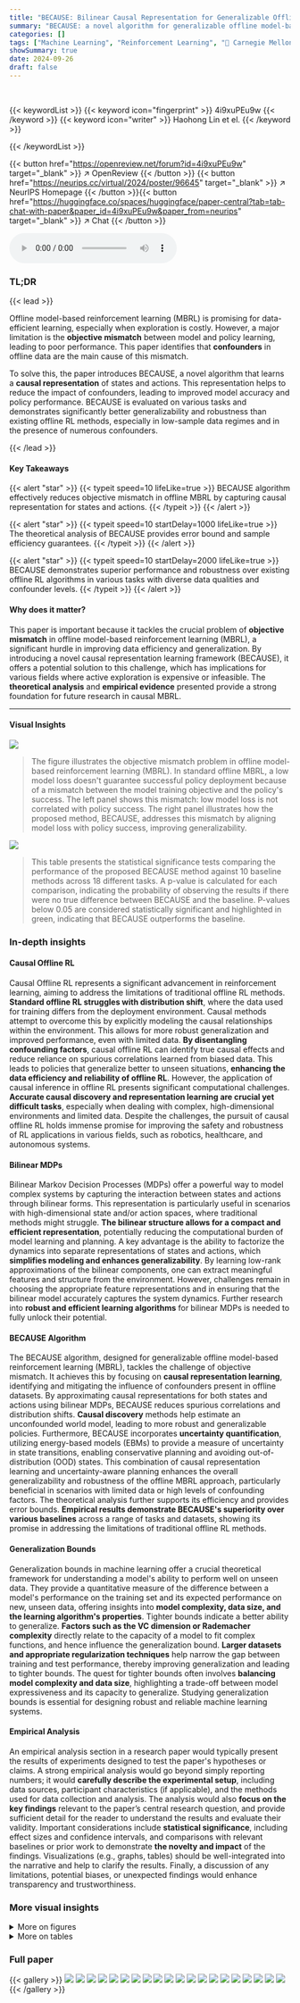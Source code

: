 ```yaml
---
title: "BECAUSE: Bilinear Causal Representation for Generalizable Offline Model-based Reinforcement Learning"
summary: "BECAUSE: a novel algorithm for generalizable offline model-based reinforcement learning that leverages bilinear causal representation to mitigate objective mismatch caused by confounders in offline da..."
categories: []
tags: ["Machine Learning", "Reinforcement Learning", "🏢 Carnegie Mellon University",]
showSummary: true
date: 2024-09-26
draft: false
---
```


<br>

{{< keywordList >}}
{{< keyword icon="fingerprint" >}} 4i9xuPEu9w {{< /keyword >}}
{{< keyword icon="writer" >}} Haohong Lin et el. {{< /keyword >}}
 
{{< /keywordList >}}

{{< button href="https://openreview.net/forum?id=4i9xuPEu9w" target="_blank" >}}
↗ OpenReview
{{< /button >}}
{{< button href="https://neurips.cc/virtual/2024/poster/96645" target="_blank" >}}
↗ NeurIPS Homepage
{{< /button >}}{{< button href="https://huggingface.co/spaces/huggingface/paper-central?tab=tab-chat-with-paper&paper_id=4i9xuPEu9w&paper_from=neurips" target="_blank" >}}
↗ Chat
{{< /button >}}



<audio controls>
    <source src="https://ai-paper-reviewer.com/4i9xuPEu9w/podcast.wav" type="audio/wav">
    Your browser does not support the audio element.
</audio>


### TL;DR


{{< lead >}}

Offline model-based reinforcement learning (MBRL) is promising for data-efficient learning, especially when exploration is costly. However, a major limitation is the **objective mismatch** between model and policy learning, leading to poor performance. This paper identifies that **confounders** in offline data are the main cause of this mismatch. 

To solve this, the paper introduces BECAUSE, a novel algorithm that learns a **causal representation** of states and actions. This representation helps to reduce the impact of confounders, leading to improved model accuracy and policy performance.  BECAUSE is evaluated on various tasks and demonstrates significantly better generalizability and robustness than existing offline RL methods, especially in low-sample data regimes and in the presence of numerous confounders.

{{< /lead >}}


#### Key Takeaways

{{< alert "star" >}}
{{< typeit speed=10 lifeLike=true >}} BECAUSE algorithm effectively reduces objective mismatch in offline MBRL by capturing causal representation for states and actions. {{< /typeit >}}
{{< /alert >}}

{{< alert "star" >}}
{{< typeit speed=10 startDelay=1000 lifeLike=true >}} The theoretical analysis of BECAUSE provides error bound and sample efficiency guarantees. {{< /typeit >}}
{{< /alert >}}

{{< alert "star" >}}
{{< typeit speed=10 startDelay=2000 lifeLike=true >}} BECAUSE demonstrates superior performance and robustness over existing offline RL algorithms in various tasks with diverse data qualities and confounder levels. {{< /typeit >}}
{{< /alert >}}

#### Why does it matter?
This paper is important because it tackles the crucial problem of **objective mismatch** in offline model-based reinforcement learning (MBRL), a significant hurdle in improving data efficiency and generalization.  By introducing a novel causal representation learning framework (BECAUSE), it offers a potential solution to this challenge, which has implications for various fields where active exploration is expensive or infeasible. The **theoretical analysis** and **empirical evidence** presented provide a strong foundation for future research in causal MBRL.

------
#### Visual Insights



![](https://ai-paper-reviewer.com/4i9xuPEu9w/figures_0_1.jpg)

> The figure illustrates the objective mismatch problem in offline model-based reinforcement learning (MBRL).  In standard offline MBRL, a low model loss doesn't guarantee successful policy deployment because of a mismatch between the model training objective and the policy's success. The left panel shows this mismatch: low model loss is not correlated with policy success. The right panel illustrates how the proposed method, BECAUSE, addresses this mismatch by aligning model loss with policy success, improving generalizability.





![](https://ai-paper-reviewer.com/4i9xuPEu9w/tables_4_1.jpg)

> This table presents the statistical significance tests comparing the performance of the proposed BECAUSE method against 10 baseline methods across 18 different tasks.  A p-value is calculated for each comparison, indicating the probability of observing the results if there were no true difference between BECAUSE and the baseline.  P-values below 0.05 are considered statistically significant and highlighted in green, indicating that BECAUSE outperforms the baseline.





### In-depth insights


#### Causal Offline RL
Causal Offline RL represents a significant advancement in reinforcement learning, aiming to address the limitations of traditional offline RL methods.  **Standard offline RL struggles with distribution shift**, where the data used for training differs from the deployment environment.  Causal methods attempt to overcome this by explicitly modeling the causal relationships within the environment. This allows for more robust generalization and improved performance, even with limited data.  **By disentangling confounding factors**, causal offline RL can identify true causal effects and reduce reliance on spurious correlations learned from biased data.  This leads to policies that generalize better to unseen situations, **enhancing the data efficiency and reliability of offline RL**.  However, the application of causal inference in offline RL presents significant computational challenges.  **Accurate causal discovery and representation learning are crucial yet difficult tasks**, especially when dealing with complex, high-dimensional environments and limited data.  Despite the challenges, the pursuit of causal offline RL holds immense promise for improving the safety and robustness of RL applications in various fields, such as robotics, healthcare, and autonomous systems.

#### Bilinear MDPs
Bilinear Markov Decision Processes (MDPs) offer a powerful way to model complex systems by capturing the interaction between states and actions through bilinear forms.  This representation is particularly useful in scenarios with high-dimensional state and/or action spaces, where traditional methods might struggle. **The bilinear structure allows for a compact and efficient representation**, potentially reducing the computational burden of model learning and planning.  A key advantage is the ability to factorize the dynamics into separate representations of states and actions, which **simplifies modeling and enhances generalizability**.  By learning low-rank approximations of the bilinear components, one can extract meaningful features and structure from the environment. However, challenges remain in choosing the appropriate feature representations and in ensuring that the bilinear model accurately captures the system dynamics.  Further research into **robust and efficient learning algorithms** for bilinear MDPs is needed to fully unlock their potential.

#### BECAUSE Algorithm
The BECAUSE algorithm, designed for generalizable offline model-based reinforcement learning (MBRL), tackles the challenge of objective mismatch.  It achieves this by focusing on **causal representation learning**, identifying and mitigating the influence of confounders present in offline datasets.  By approximating causal representations for both states and actions using bilinear MDPs, BECAUSE reduces spurious correlations and distribution shifts. **Causal discovery** methods help estimate an unconfounded world model, leading to more robust and generalizable policies.  Furthermore,  BECAUSE incorporates **uncertainty quantification**, utilizing energy-based models (EBMs) to provide a measure of uncertainty in state transitions, enabling conservative planning and avoiding out-of-distribution (OOD) states. This combination of causal representation learning and uncertainty-aware planning enhances the overall generalizability and robustness of the offline MBRL approach, particularly beneficial in scenarios with limited data or high levels of confounding factors.  The theoretical analysis further supports its efficiency and provides error bounds.  **Empirical results demonstrate BECAUSE's superiority over various baselines** across a range of tasks and datasets, showing its promise in addressing the limitations of traditional offline RL methods.

#### Generalization Bounds
Generalization bounds in machine learning offer a crucial theoretical framework for understanding a model's ability to perform well on unseen data.  They provide a quantitative measure of the difference between a model's performance on the training set and its expected performance on new, unseen data, offering insights into **model complexity, data size, and the learning algorithm's properties**. Tighter bounds indicate a better ability to generalize.  **Factors such as the VC dimension or Rademacher complexity** directly relate to the capacity of a model to fit complex functions, and hence influence the generalization bound.  **Larger datasets and appropriate regularization techniques** help narrow the gap between training and test performance, thereby improving generalization and leading to tighter bounds.  The quest for tighter bounds often involves **balancing model complexity and data size**, highlighting a trade-off between model expressiveness and its capacity to generalize.  Studying generalization bounds is essential for designing robust and reliable machine learning systems.

#### Empirical Analysis
An empirical analysis section in a research paper would typically present the results of experiments designed to test the paper's hypotheses or claims.  A strong empirical analysis would go beyond simply reporting numbers; it would **carefully describe the experimental setup**, including data sources, participant characteristics (if applicable), and the methods used for data collection and analysis.  The analysis would also **focus on the key findings** relevant to the paper’s central research question, and provide sufficient detail for the reader to understand the results and evaluate their validity.  Important considerations include **statistical significance**, including effect sizes and confidence intervals, and comparisons with relevant baselines or prior work to demonstrate **the novelty and impact** of the findings. Visualizations (e.g., graphs, tables) should be well-integrated into the narrative and help to clarify the results. Finally, a discussion of any limitations, potential biases, or unexpected findings would enhance transparency and trustworthiness.


### More visual insights

<details>
<summary>More on figures
</summary>


![](https://ai-paper-reviewer.com/4i9xuPEu9w/figures_2_1.jpg)

> This figure compares three different causal models for Markov Decision Processes (MDPs) with confounders. (a) shows a confounded MDP where confounders affect both the state transition and the relationship between states and actions. (b) shows an SC-MDP (State-Confounded MDP) where confounders only influence the state transition. (c) shows the proposed ASC-MDP (Action-State-Confounded MDP), which models confounders affecting both the state transition and the relationship between states and actions, as well as the correlation between actions and states.


![](https://ai-paper-reviewer.com/4i9xuPEu9w/figures_3_1.jpg)

> The figure illustrates the BECAUSE framework.  It shows how the algorithm learns a causal representation from offline data to improve the generalization and robustness of offline model-based reinforcement learning. The framework consists of three main components:  1. **Causal Representation Learning**: The offline data buffer is processed using feature mappings φ(.) and μ(.) and the learned causal mask M to obtain a causal representation of states and actions that is less sensitive to confounding factors. 2. **World Model**:  The causal representation is used to learn a more robust and generalizable world model T(s'|s,a) that accurately predicts the next state s' given the current state s and action a. 3. **Uncertainty Quantification**: An energy-based model Eg(s, a) is used to quantify the uncertainty of the model's predictions.  This uncertainty is then incorporated into the planning process to make the policy more conservative and less likely to fail in unseen environments.  This uncertainty quantification helps mitigate the objective mismatch problem in offline RL.


![](https://ai-paper-reviewer.com/4i9xuPEu9w/figures_5_1.jpg)

> This figure shows three different reinforcement learning environments used in the paper's experiments.  The 'Lift' environment involves a robotic arm manipulating objects. The 'Unlock' environment is a grid world where an agent must navigate to collect a key and unlock a door. The 'Crash' environment simulates an autonomous driving scenario where the agent must avoid collisions with pedestrians and other vehicles.


![](https://ai-paper-reviewer.com/4i9xuPEu9w/figures_6_1.jpg)

> This figure displays the results of the BECAUSE algorithm and its baselines across various tasks.  Panel (a) compares the average success rate in distribution and out-of-distribution settings. Panel (b) shows how the success rate changes with varying ratios of offline samples used for training. Panel (c) illustrates the robustness of the algorithms by demonstrating the impact of different spurious correlation levels on the success rate.  The results are averaged over 10 trials, and detailed task-wise information can be found in Appendix Table 6.


![](https://ai-paper-reviewer.com/4i9xuPEu9w/figures_8_1.jpg)

> This figure compares the distribution of episodic model loss for successful and failed trajectories in the Unlock environment using two different methods: MOPO and BECAUSE.  The x-axis represents the model loss, and the y-axis shows the number of samples.  Separate distributions are shown for positive reward (success) and negative reward (failure) trajectories.  The key observation is that BECAUSE exhibits a greater separation between the loss distributions for successful and failed trajectories compared to MOPO. This indicates that BECAUSE is better at mitigating the objective mismatch problem, meaning that low model loss more reliably translates into successful outcomes. An example of a failure case is shown in the figure's inset, where the agent attempts to open a door without possessing the required key. The figure helps to illustrate the performance improvement of BECAUSE by showing that a lower model loss correlates more strongly with success than in the case of MOPO.


![](https://ai-paper-reviewer.com/4i9xuPEu9w/figures_28_1.jpg)

> This figure compares the convergence speed of two different methods for training an Energy-based Model (EBM) used in the BECAUSE algorithm.  The top row shows the training process using randomly sampled negative samples. The bottom row shows the training process using negative samples generated by mixing latent factors from the offline data, a technique leveraging causal representation learned by the BECAUSE algorithm. The images in each row visualize the distribution of the EBM outputs at different timesteps during training. The visualization demonstrates that the causally-informed negative sampling technique leads to faster convergence.


![](https://ai-paper-reviewer.com/4i9xuPEu9w/figures_32_1.jpg)

> This figure shows the causal graphs learned by BECAUSE for each of the three environments used in the experiments: Lift, Unlock, and Crash. Each graph visually represents the causal relationships between the state and action variables in the respective environment. The nodes represent variables, and edges represent causal relationships.  The graphs are bipartite, with one set of nodes representing state variables at a given time step, and the other set representing state variables at the next time step, along with action variables. The sparsity of the graphs highlights the focus on significant causal relationships, ignoring less influential correlations.


</details>




<details>
<summary>More on tables
</summary>


![](https://ai-paper-reviewer.com/4i9xuPEu9w/tables_7_1.jpg)
> This table compares the performance of ICIL, IFactor, and BECAUSE on visual RL tasks in the Unlock environment.  It shows the average success rate for each method across different data quality levels (random, medium, expert) and in-distribution (I) and out-of-distribution (O) settings.  BECAUSE consistently demonstrates significantly higher success rates than the baselines, highlighting its superior generalization capabilities in visual scenarios.

![](https://ai-paper-reviewer.com/4i9xuPEu9w/tables_8_1.jpg)
> This table presents the results of ablation studies comparing the performance of the main proposed method, BECAUSE, against three variants: Optimism, Linear, and Full.  The 'Overall-I' column shows the average success rate across nine in-distribution tasks (tasks where the testing environment matches the training environment), while 'Overall-O' represents the average success rate across nine out-of-distribution tasks (where the testing environment differs from the training one).  The bolded values indicate the best performance for each scenario. This demonstrates the importance of each component in the BECAUSE framework for achieving superior performance.

![](https://ai-paper-reviewer.com/4i9xuPEu9w/tables_16_1.jpg)
> This table lists notations used in the paper and their corresponding meanings.  It provides a key to understanding the mathematical symbols and abbreviations used throughout the paper, clarifying the meaning of variables, functions, sets, and other mathematical objects. The table is essential for anyone attempting to reproduce the results or understand the algorithms presented in the paper.

![](https://ai-paper-reviewer.com/4i9xuPEu9w/tables_17_1.jpg)
> This table presents the statistical significance tests comparing the proposed BECAUSE method against ten baseline methods across eighteen tasks.  The p-values indicate whether the performance difference between BECAUSE and each baseline is statistically significant (p < 0.05). Green cells highlight statistically significant outperformance by BECAUSE, while red cells indicate no significant difference or better performance by the baseline.

![](https://ai-paper-reviewer.com/4i9xuPEu9w/tables_29_1.jpg)
> This table compares the performance of the proposed BECAUSE method against the baseline MOPO method in terms of two metrics: the p-value from Mann-Whitney U test and the Wasserstein-1 distance (W₁).  Both metrics assess the difference in the distribution of model loss between successful and unsuccessful trajectory samples. Lower p-values indicate a more significant difference (better performance for BECAUSE), and higher W₁ distance indicates a larger difference between the distributions (again, better for BECAUSE).  The results are presented for three different scenarios (Unlock-Expert, Unlock-Medium, Unlock-Random) with varying data quality and spurious correlations.

![](https://ai-paper-reviewer.com/4i9xuPEu9w/tables_29_2.jpg)
> This table presents the average success rate of different offline reinforcement learning algorithms across 18 tasks categorized into three environments (Lift, Unlock, Crash).  Each environment has three variations (Random, Medium, Expert) reflecting different data qualities, resulting in 18 tasks.  The table shows the mean and 95% confidence interval of the success rates for each algorithm and task, calculated across 10 random seeds.  Bold values indicate the best performing algorithm for each task.  The p-values are provided to indicate the statistical significance of the differences in performance compared to the best algorithm.

![](https://ai-paper-reviewer.com/4i9xuPEu9w/tables_30_1.jpg)
> This table presents the statistical significance tests comparing the performance of the proposed BECAUSE method against 10 baseline methods across 18 different tasks.  Each task is evaluated using 10 different random seeds, resulting in 180 total comparisons. A p-value is calculated for each comparison, indicating whether the performance of BECAUSE is significantly better than the baseline method. The table visually highlights the significant differences (p<0.05) using color-coding.

![](https://ai-paper-reviewer.com/4i9xuPEu9w/tables_30_2.jpg)
> This table presents the average success rates for 18 different reinforcement learning tasks across three environments (Lift, Unlock, Crash), categorized by data quality (random, medium, expert).  The results are averaged over 10 trials with 95% confidence intervals and p-values to compare the performance of the BECAUSE algorithm against baselines.  Bold values indicate the best-performing algorithm for each task.

![](https://ai-paper-reviewer.com/4i9xuPEu9w/tables_31_1.jpg)
> This table presents the p-values resulting from statistical significance tests comparing BECAUSE against 10 baseline methods across 18 different tasks.  A p-value less than 0.05 indicates a statistically significant difference, with green highlighting indicating that BECAUSE outperformed the baseline. The table demonstrates BECAUSE's superior performance across a wide range of scenarios.

![](https://ai-paper-reviewer.com/4i9xuPEu9w/tables_32_1.jpg)
> This table summarizes the key parameters and characteristics of the three different reinforcement learning environments (Lift, Unlock, Crash) used in the experiments described in the paper.  It shows the maximum number of steps allowed per episode, the dimensionality of the state and action spaces, the type of actions (hybrid, discrete, or hybrid), and the intrinsic rank of the state and action spaces.  This information provides context for understanding the complexity and nature of the tasks faced by the reinforcement learning agents.

![](https://ai-paper-reviewer.com/4i9xuPEu9w/tables_32_2.jpg)
> This table shows the behavior policies used to generate offline datasets for three different environments: Lift, Unlock, and Crash.  For each environment, three types of behavior policies were used: Random, Medium, and Expert.  The table lists the number of episodes collected for each policy type and the resulting success rate.  The 'Additional Description' column provides qualitative details on the characteristics of each policy type. This information is crucial for understanding the quality and characteristics of the data used to train the reinforcement learning models in the paper.

![](https://ai-paper-reviewer.com/4i9xuPEu9w/tables_33_1.jpg)
> This table lists the hyperparameters used for training the BECAUSE model and several baseline models across three different reinforcement learning environments: Lift, Unlock, and Crash.  The hyperparameters are categorized by model (BECAUSE, MOPO, CDL, GNN) and parameter type (learning rate, data size, batch size, planning horizon, reward discount, regularization parameters, network architecture specifics etc.).  The table shows that different models required different hyperparameter settings for optimal performance in each environment.

![](https://ai-paper-reviewer.com/4i9xuPEu9w/tables_34_1.jpg)
> This table lists the hyperparameters used for the BECAUSE model and several baseline models in the experiments described in the paper.  It includes parameters related to training, the planning process, and other model-specific settings. The table is divided into sections for each model, making it easy to compare the different configurations used.

</details>




### Full paper

{{< gallery >}}
<img src="https://ai-paper-reviewer.com/4i9xuPEu9w/1.png" class="grid-w50 md:grid-w33 xl:grid-w25" />
<img src="https://ai-paper-reviewer.com/4i9xuPEu9w/2.png" class="grid-w50 md:grid-w33 xl:grid-w25" />
<img src="https://ai-paper-reviewer.com/4i9xuPEu9w/3.png" class="grid-w50 md:grid-w33 xl:grid-w25" />
<img src="https://ai-paper-reviewer.com/4i9xuPEu9w/4.png" class="grid-w50 md:grid-w33 xl:grid-w25" />
<img src="https://ai-paper-reviewer.com/4i9xuPEu9w/5.png" class="grid-w50 md:grid-w33 xl:grid-w25" />
<img src="https://ai-paper-reviewer.com/4i9xuPEu9w/6.png" class="grid-w50 md:grid-w33 xl:grid-w25" />
<img src="https://ai-paper-reviewer.com/4i9xuPEu9w/7.png" class="grid-w50 md:grid-w33 xl:grid-w25" />
<img src="https://ai-paper-reviewer.com/4i9xuPEu9w/8.png" class="grid-w50 md:grid-w33 xl:grid-w25" />
<img src="https://ai-paper-reviewer.com/4i9xuPEu9w/9.png" class="grid-w50 md:grid-w33 xl:grid-w25" />
<img src="https://ai-paper-reviewer.com/4i9xuPEu9w/10.png" class="grid-w50 md:grid-w33 xl:grid-w25" />
<img src="https://ai-paper-reviewer.com/4i9xuPEu9w/11.png" class="grid-w50 md:grid-w33 xl:grid-w25" />
<img src="https://ai-paper-reviewer.com/4i9xuPEu9w/12.png" class="grid-w50 md:grid-w33 xl:grid-w25" />
<img src="https://ai-paper-reviewer.com/4i9xuPEu9w/13.png" class="grid-w50 md:grid-w33 xl:grid-w25" />
<img src="https://ai-paper-reviewer.com/4i9xuPEu9w/14.png" class="grid-w50 md:grid-w33 xl:grid-w25" />
<img src="https://ai-paper-reviewer.com/4i9xuPEu9w/15.png" class="grid-w50 md:grid-w33 xl:grid-w25" />
<img src="https://ai-paper-reviewer.com/4i9xuPEu9w/16.png" class="grid-w50 md:grid-w33 xl:grid-w25" />
<img src="https://ai-paper-reviewer.com/4i9xuPEu9w/17.png" class="grid-w50 md:grid-w33 xl:grid-w25" />
<img src="https://ai-paper-reviewer.com/4i9xuPEu9w/18.png" class="grid-w50 md:grid-w33 xl:grid-w25" />
<img src="https://ai-paper-reviewer.com/4i9xuPEu9w/19.png" class="grid-w50 md:grid-w33 xl:grid-w25" />
<img src="https://ai-paper-reviewer.com/4i9xuPEu9w/20.png" class="grid-w50 md:grid-w33 xl:grid-w25" />
{{< /gallery >}}